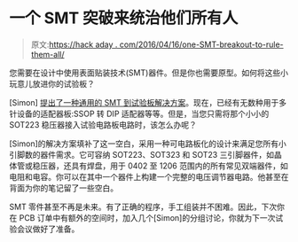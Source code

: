 # 一个 SMT 突破来统治他们所有人

> 原文:[https://hack aday . com/2016/04/16/one-SMT-breakout-to-rule-them-all/](https://hackaday.com/2016/04/16/one-smt-breakout-to-rule-them-all/)

您需要在设计中使用表面贴装技术(SMT)器件。但是你也需要原型。如何将这些小玩意儿放进你的试验板？

[Simon] [提出了一种通用的 SMT 到试验板解决方案](https://hackaday.io/project/10412-hacker-breakout-board-for-most-popular-smd)。现在，已经有无数种用于多针设备的适配器板:SSOP 转 DIP 适配器等等。但是，当您只需将那个小小的 SOT223 稳压器接入试验电路板电路时，该怎么办呢？

[Simon]的解决方案填补了这一空白，采用一种可电路板化的设计来满足您所有小引脚数的器件需求。它可容纳 SOT223、SOT323 和 SOT23 三引脚器件，如晶体管或稳压器，还具有焊盘，用于 0402 至 1206 范围内的所有常见双端器件，如电阻和电容。你可以在其中一个器件上构建一个完整的电压调节器电路。他甚至在背面为你的笔记留了一些空白。

SMT 零件甚至不再是未来。有了正确的程序，手工组装并不困难。因此，下次你在 PCB 订单中有额外的空间时，加入几个[Simon]的分组讨论，你就为下一次试验会议做好了准备。